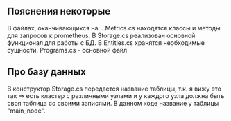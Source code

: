 ## Пояснения некоторые
В файлах, оканчивающихся на ...Metrics.cs находятся классы и методы для запросов к prometheus.
В Storage.cs реализован основной функционал для работы с БД.
В Entities.cs хранятся необходимые сущности.
Programs.cs - основной файл

## Про базу данных
В конструктор Storage.cs передается название таблицы, т.к. я вижу это так => есть кластер с различными узлами и у каждого узла должна быть своя таблица со своими записями. В данном коде название у таблицы "main_node".
